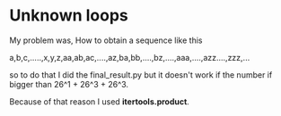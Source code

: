 # Unknown loops

My problem was, How to obtain a sequence like this

a,b,c,.....,x,y,z,aa,ab,ac,....,az,ba,bb,....,bz,....,aaa,....,azz....,zzz,...

so to do that I did the final_result.py but it doesn't work if the number if bigger than 26^1 + 26^3 + 26^3.

Because of that reason I used **itertools.product**.

